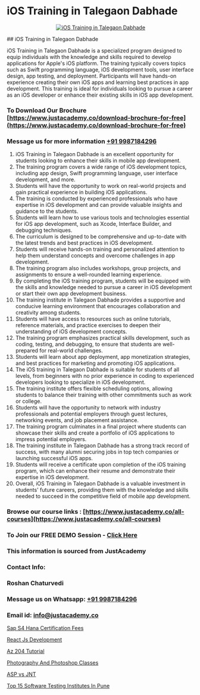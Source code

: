# iOS Training in Talegaon Dabhade

<p align="center">
  <a href="https://justacademy.co/course-detail/ios-training">
    <img src="https://justacademy.co/storage2/course_image/1676636008_course_image.webp" alt="iOS Training in Talegaon Dabhade">
  </a>
</p>
## iOS Training in Talegaon Dabhade

iOS Training in Talegaon Dabhade is a specialized program designed to equip individuals with the knowledge and skills required to develop applications for Apple's iOS platform. The training typically covers topics such as Swift programming language, iOS development tools, user interface design, app testing, and deployment. Participants will have hands-on experience creating their own iOS apps and learning best practices in app development. This training is ideal for individuals looking to pursue a career as an iOS developer or enhance their existing skills in iOS app development.
### To Download Our Brochure [https://www.justacademy.co/download-brochure-for-free](https://www.justacademy.co/download-brochure-for-free)
### Message us for more information [+91 9987184296](https://api.whatsapp.com/send?phone=919987184296)
1) iOS Training in Talegaon Dabhade is an excellent opportunity for students looking to enhance their skills in mobile app development.
2) The training program covers a wide range of iOS development topics, including app design, Swift programming language, user interface development, and more.
3) Students will have the opportunity to work on real-world projects and gain practical experience in building iOS applications.
4) The training is conducted by experienced professionals who have expertise in iOS development and can provide valuable insights and guidance to the students.
5) Students will learn how to use various tools and technologies essential for iOS app development, such as Xcode, Interface Builder, and debugging techniques.
6) The curriculum is designed to be comprehensive and up-to-date with the latest trends and best practices in iOS development.
7) Students will receive hands-on training and personalized attention to help them understand concepts and overcome challenges in app development.
8) The training program also includes workshops, group projects, and assignments to ensure a well-rounded learning experience.
9) By completing the iOS training program, students will be equipped with the skills and knowledge needed to pursue a career in iOS development or start their own app development business.
10) The training institute in Talegaon Dabhade provides a supportive and conducive learning environment that encourages collaboration and creativity among students.
11) Students will have access to resources such as online tutorials, reference materials, and practice exercises to deepen their understanding of iOS development concepts.
12) The training program emphasizes practical skills development, such as coding, testing, and debugging, to ensure that students are well-prepared for real-world challenges.
13) Students will learn about app deployment, app monetization strategies, and best practices for marketing and promoting iOS applications.
14) The iOS training in Talegaon Dabhade is suitable for students of all levels, from beginners with no prior experience in coding to experienced developers looking to specialize in iOS development.
15) The training institute offers flexible scheduling options, allowing students to balance their training with other commitments such as work or college.
16) Students will have the opportunity to network with industry professionals and potential employers through guest lectures, networking events, and job placement assistance.
17) The training program culminates in a final project where students can showcase their skills and create a portfolio of iOS applications to impress potential employers.
18) The training institute in Talegaon Dabhade has a strong track record of success, with many alumni securing jobs in top tech companies or launching successful iOS apps.
19) Students will receive a certificate upon completion of the iOS training program, which can enhance their resume and demonstrate their expertise in iOS development.
20) Overall, iOS Training in Talegaon Dabhade is a valuable investment in students' future careers, providing them with the knowledge and skills needed to succeed in the competitive field of mobile app development.

### Browse our course links : [https://www.justacademy.co/all-courses](https://www.justacademy.co/all-courses) 
### To Join our FREE DEMO Session - [Click Here](https://www.justacademy.co/register-for-course-demo)


### This information is sourced from JustAcademy
### Contact Info:
### Roshan Chaturvedi
### Message us on Whatsapp: [+91 9987184296](https://api.whatsapp.com/send?phone=919987184296)
### Email id: [info@justacademy.co](mailto:info@justacademy.co)
                
[Sap S4 Hana Certification Fees](https://www.linkedin.com/pulse/sap-s4-hana-certification-fees-justacademy-pune-fdshc/)

[React Js Development](https://www.linkedin.com/pulse/react-js-development-justacademy-mumbai-zr5wc?trackingId=lFDReRud%2B5hHHZOEAVHOnA%3D%3D&lipi=urn%3Ali%3Apage%3Ad_flagship3_showcase_admin%3BrO72kZqIQGOMCosqCkrMnA%3D%3D)

[Az 204 Tutorial](https://medium.com/@kumarishimmi99/az-204-tutorial-959585cb29a6)

[Photography And Photoshop Classes](https://medium.com/@namusn/photography-and-photoshop-classes-bd274a8de27c)

[ASP vs JNT](https://justacademyin.github.io/justacademy/asp-vs-jnt)

[Top 15 Software Testing Institutes In Pune](https://justacademyin.github.io/justacademy/top-15-software-testing-institutes-in-pune)

